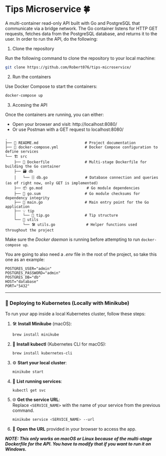 # Tips Microservice 🍀

A multi-container read-only API built with Go and PostgreSQL that communicate via a bridge network. The Go container listens for HTTP GET requests, fetches data from the PostgreSQL database, and returns it to the user.
In order to run the API, do the following:

1. Clone the repository
   
Run the following command to clone the repository to your local machine:

```bash
git clone https://github.com/Robert076/tips-microservice/
```

2. Run the containers
   
Use Docker Compose to start the containers:

```bash
docker-compose up
```

3. Accesing the API

Once the containers are running, you can either:

 - Open your browser and visit: http://localhost:8080/
 - Or use Postman with a GET request to localhost:8080/


```
.
├── 📖 README.md                     # Project documentation
├── 🐳 docker-compose.yml            # Docker Compose configuration to define services
└── 🏗️ src                           
    ├── 🐋 Dockerfile                # Multi-stage Dockerfile for building the Go container
    ├── 🗃️ db                        
    │   └── 🗄️ db.go                 # Database connection and queries (as of right now, only GET is implemented)
    ├── 📦 go.mod                    # Go module dependencies
    ├── 🔑 go.sum                    # Go module checksums for dependency integrity
    ├── 🚀 main.go                   # Main entry point for the Go application
    ├── 💡 tip                       
    │   └── 📝 tip.go                # Tip structure
    └── 🔧 utils                     
        └── 🛠️ utils.go              # Helper functions used throughout the project
```

Make sure the *Docker daemon* is running before attempting to run `docker-compose up`.

You are going to also need a *.env* file in the root of the project, so take this one as an example:
```
POSTGRES_USER="admin"
POSTGRES_PASSWORD="admin"
POSTGRES_DB="db"
HOST="database"
PORT="5432"
```

---

### 🚀 Deploying to Kubernetes (Locally with Minikube)

To run your app inside a local Kubernetes cluster, follow these steps:

1. 🛠 **Install Minikube** (macOS):  
   ```bash
   brew install minikube
   ```

2. 🧰 **Install kubectl** (Kubernetes CLI for macOS):  
   ```bash
   brew install kubernetes-cli
   ```

3. ⚙️ **Start your local cluster**:  
   ```bash
   minikube start
   ```

4. 📡 **List running services**:  
   ```bash
   kubectl get svc
   ```

5. 🌐 **Get the service URL**:  
   Replace `<SERVICE_NAME>` with the name of your service from the previous command.  
   ```bash
   minikube service <SERVICE_NAME> --url
   ```

6. 🧭 **Open the URL** provided in your browser to access the app.



***NOTE: This only works on macOS or Linux because of the multi-stage Dockerfile for the API. You have to modify that if you want to run it on Windows.***
